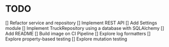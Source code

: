 # TODO

[] Refactor service and repository
[] Implement REST API
[] Add Settings module
[] Implement TruckRepository using a database with SQLAlchemy
[] Add README
[] Build image on CI Pipeline
[] Explore log formatters
[] Explore property-based testing
[] Explore mutation testing
